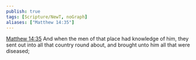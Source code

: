 ```yaml
---
publish: true
tags: [Scripture/NewT, noGraph]
aliases: ["Matthew 14:35"]
---
```

[Matthew 14:35](https://churchofjesuschrist.org/study/scriptures/nt/matt/14?lang=eng&id=p35#p35) And when the men of that place had knowledge of him, they sent out into all that country round about, and brought unto him all that were diseased;
